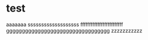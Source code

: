 # test
aaaaaaa
sssssssssssssssssss
fffffffffffffffffffffffff
ggggggggggggggggggggggggggggggggg
zzzzzzzzzzz
